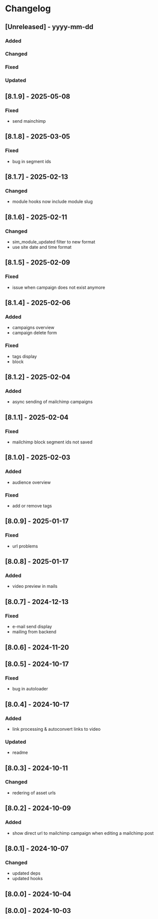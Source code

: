 # Changelog
## [Unreleased] - yyyy-mm-dd

### Added

### Changed

### Fixed

### Updated

## [8.1.9] - 2025-05-08


### Fixed
- send mainchimp

## [8.1.8] - 2025-03-05


### Fixed
- bug in segment ids

## [8.1.7] - 2025-02-13


### Changed
- module hooks now include module slug

## [8.1.6] - 2025-02-11


### Changed
- sim_module_updated filter to new format
- use site date and time format

## [8.1.5] - 2025-02-09


### Fixed
- issue when campaign does not exist anymore

## [8.1.4] - 2025-02-06


### Added
- campaigns overview
- campaign delete form

### Fixed
- tags display
- block

## [8.1.2] - 2025-02-04


### Added
- async sending of mailchimp campaigns

## [8.1.1] - 2025-02-04


### Fixed
- mailchimp block segment ids not saved

## [8.1.0] - 2025-02-03


### Added
- audience overview

### Fixed
- add or remove tags

## [8.0.9] - 2025-01-17


### Fixed
- url problems

## [8.0.8] - 2025-01-17


### Added
- video preview in mails

## [8.0.7] - 2024-12-13


### Fixed
- e-mail send display
- mailing from backend

## [8.0.6] - 2024-11-20


## [8.0.5] - 2024-10-17


### Fixed
- bug in autoloader

## [8.0.4] - 2024-10-17


### Added
- link processing & autoconvert links to video

### Updated
- readme

## [8.0.3] - 2024-10-11


### Changed
- redering of asset urls

## [8.0.2] - 2024-10-09


### Added
- show direct url to mailchimp campaign when editing a mailchimp post

## [8.0.1] - 2024-10-07


### Changed
- updated deps
- updated hooks

## [8.0.0] - 2024-10-04


## [8.0.0] - 2024-10-03
